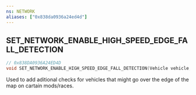 ```yaml
---
ns: NETWORK
aliases: ["0x838da0936a24ed4d"]
---
```

## SET_NETWORK_ENABLE_HIGH_SPEED_EDGE_FALL_DETECTION

```c
// 0x838DA0936A24ED4D
void SET_NETWORK_ENABLE_HIGH_SPEED_EDGE_FALL_DETECTION(Vehicle vehicle, bool enable);
```

Used to add aditional checks for vehicles that might go over the edge of the map on cartain mods/races.

